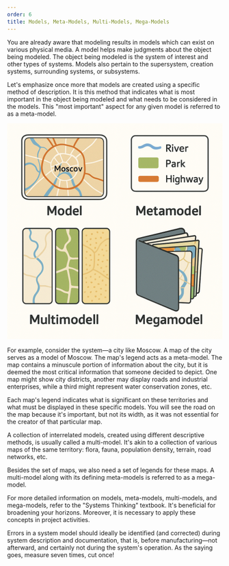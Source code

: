 ```yaml
---
order: 6
title: Models, Meta-Models, Multi-Models, Mega-Models
---
```


You are already aware that modeling results in models which can exist on various physical media. A model helps make judgments about the object being modeled. The object being modeled is the system of interest and other types of systems. Models also pertain to the supersystem, creation systems, surrounding systems, or subsystems.

Let's emphasize once more that models are created using a specific method of description. It is this method that indicates what is most important in the object being modeled and what needs to be considered in the models. This "most important" aspect for any given model is referred to as a meta-model.

![image](./models-meta-models-multi-models-mega-models-19.png)

For example, consider the system—a city like Moscow. A map of the city serves as a model of Moscow. The map's legend acts as a meta-model. The map contains a minuscule portion of information about the city, but it is deemed the most critical information that someone decided to depict. One map might show city districts, another may display roads and industrial enterprises, while a third might represent water conservation zones, etc.

Each map's legend indicates what is significant on these territories and what must be displayed in these specific models. You will see the road on the map because it's important, but not its width, as it was not essential for the creator of that particular map.

A collection of interrelated models, created using different descriptive methods, is usually called a multi-model. It's akin to a collection of various maps of the same territory: flora, fauna, population density, terrain, road networks, etc.

Besides the set of maps, we also need a set of legends for these maps. A multi-model along with its defining meta-models is referred to as a mega-model.

For more detailed information on models, meta-models, multi-models, and mega-models, refer to the "Systems Thinking" textbook. It's beneficial for broadening your horizons. Moreover, it is necessary to apply these concepts in project activities.

Errors in a system model should ideally be identified (and corrected) during system description and documentation, that is, before manufacturing—not afterward, and certainly not during the system's operation. As the saying goes, measure seven times, cut once!